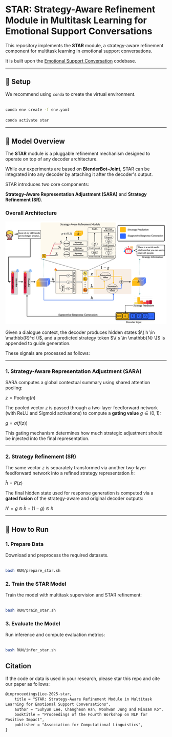 
# STAR: Strategy-Aware Refinement Module in Multitask Learning for Emotional Support Conversations

  

This repository implements the **STAR** module, a strategy-aware refinement component for multitask learning in emotional support conversations.  

It is built upon the [Emotional Support Conversation](https://github.com/thu-coai/Emotional-Support-Conversation/tree/main/codes_zcj) codebase.

  
  

---

  

## 🔧 Setup

  

We recommend using `conda` to create the virtual environment.

  

```bash

conda env create -f env.yaml

conda activate star

```

---

## 🧠 Model Overview

  

The **STAR** module is a pluggable refinement mechanism designed to operate on top of any decoder architecture.  

While our experiments are based on **BlenderBot-Joint**, STAR can be integrated into any decoder by attaching it after the decoder's output.

  

STAR introduces two core components:  

**Strategy-Aware Representation Adjustment (SARA)** and **Strategy Refinement (SR)**.

  
  

### Overall Architecture

![STAR Architecture](assets/star-figure.001.jpeg)

Given a dialogue context, the decoder produces hidden states $\( h \in \mathbb{R}^d \)$, and a predicted strategy token $\( s \in \mathbb{N} \)$ is appended to guide generation.  

These signals are processed as follows:


---

### 1. Strategy-Aware Representation Adjustment (SARA)

SARA computes a global contextual summary using shared attention pooling:

$z = \text{Pooling}(h)$

The pooled vector $z$ is passed through a two-layer feedforward network (with ReLU and Sigmoid activations) to compute a **gating value** $g \in (0, 1)$:

$g = \sigma(f(z))$

This gating mechanism determines how much strategic adjustment should be injected into the final representation.

---

### 2. Strategy Refinement (SR)

The same vector $z$ is separately transformed via another two-layer feedforward network into a refined strategy representation $\hat{h}$:

$\hat{h} = P(z)$

The final hidden state used for response generation is computed via a **gated fusion** of the strategy-aware and original decoder outputs:

$h' = g \odot \hat{h} + (1 - g) \odot h$

---

  

## 🚀 How to Run

  

### 1. Prepare Data

  

Download and preprocess the required datasets.

  

```bash

bash RUN/prepare_star.sh

```

  

### 2. Train the STAR Model

  

Train the model with multitask supervision and STAR refinement:

  

```bash

bash RUN/train_star.sh

```

  

### 3. Evaluate the Model

  

Run inference and compute evaluation metrics:

  

```bash

bash RUN/infer_star.sh

```


## Citation

If the code or data is used in your research, please star this repo and cite our paper as follows:

```
@inproceedings{Lee-2025-star,
    title = "STAR: Strategy-Aware Refinement Module in Multitask Learning for Emotional Support Conversations",
    author = "Suhyun Lee, Changheon Han, Woohwan Jung and Minsam Ko",
    booktitle = "Proceedings of the Fourth Workshop on NLP for Positive Impact",
    publisher = "Association for Computational Linguistics",
}
```
